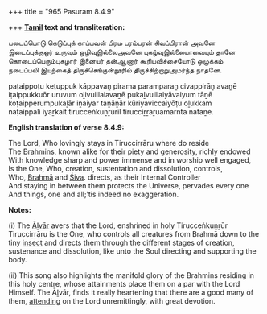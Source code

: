 +++
title = "965 Pasuram 8.4.9"

+++
**[Tamil](/definition/tamil#history "show Tamil definitions") text and transliteration:**

படைப்பொடு கெடுப்புக் காப்பவன் பிரம பரம்பரன் சிவப்பிரான் அவனே  
இடைப்புக்குஓர் உருவும் ஒழிவுஇல்லைஅவனே புகழ்வுஇல்லையாவையும் தானே  
கொடைப்பெரும்புகழார் இனையர் தன்ஆனார் கூரியவிச்சையோடு ஒழுக்கம்  
நடைப்பலி இயற்கைத் திருச்செங்குன்றூரில் திருச்சிற்றாறுஅமர்ந்த நாதனே.

paṭaippoṭu keṭuppuk kāppavaṉ pirama paramparaṉ civappirāṉ avaṉē  
iṭaippukkuōr uruvum oḻivuillaiavaṉē pukaḻvuillaiyāvaiyum tāṉē  
koṭaipperumpukaḻār iṉaiyar taṉāṉār kūriyaviccaiyōṭu oḻukkam  
naṭaippali iyaṟkait tirucceṅkuṉṟūril tirucciṟṟāṟuamarnta nātaṉē.

**English translation of verse 8.4.9:**

The Lord, Who lovingly stays in Tirucciṟṟāṟu where do reside  
The [Brahmins](/definition/brahmin#history "show Brahmins definitions"), known alike for their piety and generosity, richly endowed  
With knowledge sharp and power immense and in worship well engaged,  
Is the One, Who, creation, sustentation and dissolution, controls,  
Who, [Brahmā](/definition/brahma#vaishnavism "show Brahmā definitions") and [Śiva](/definition/shiva#vaishnavism "show Śiva definitions"). directs, as their Internal Controller  
And staying in between them protects the Universe, pervades every one  
And things, one and all;’tis indeed no exaggeration.

**Notes:**

\(i\) The [Āḻvār](/definition/aḻvar#vaishnavism "show Āḻvār definitions") avers that the Lord, enshrined in holy Tirucceṅkuṉṟūr Tirucciṟṟāṟu is the One, who controls all creatures from Brahmā down to the tiny [insect](/definition/insect#history "show insect definitions") and directs them through the different stages of creation, sustenance and dissolution, like unto the Soul directing and supporting the body.

\(ii\) This song also highlights the manifold glory of the Brahmins residing in this holy centre, whose attainments place them on a par with the Lord Himself. The Āḻvār, finds it really heartening that there are a good many of them, [attending](/definition/attending#history "show attending definitions") on the Lord unremittingly, with great devotion.


